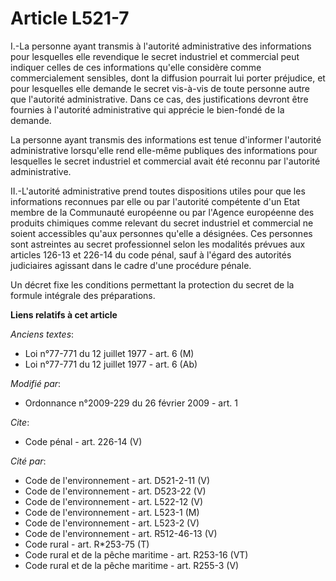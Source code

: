 # Article L521-7

I.-La personne ayant transmis à l'autorité administrative des informations pour lesquelles elle revendique le secret
industriel et commercial peut indiquer celles de ces informations qu'elle considère comme commercialement sensibles, dont la
diffusion pourrait lui porter préjudice, et pour lesquelles elle demande le secret vis-à-vis de toute personne autre que
l'autorité administrative. Dans ce cas, des justifications devront être fournies à l'autorité administrative qui apprécie le
bien-fondé de la demande. 

La personne ayant transmis des informations est tenue d'informer l'autorité administrative lorsqu'elle rend elle-même
publiques des informations pour lesquelles le secret industriel et commercial avait été reconnu par l'autorité
administrative. 

II.-L'autorité administrative prend toutes dispositions utiles pour que les informations reconnues par elle ou par l'autorité
compétente d'un Etat membre de la Communauté européenne ou par l'Agence européenne des produits chimiques comme relevant du
secret industriel et commercial ne soient accessibles qu'aux personnes qu'elle a désignées. Ces personnes sont astreintes au
secret professionnel selon les modalités prévues aux articles 126-13 et 226-14 du code pénal, sauf à l'égard des autorités
judiciaires agissant dans le cadre d'une procédure pénale. 

Un décret fixe les conditions permettant la protection du secret de la formule intégrale des préparations.

**Liens relatifs à cet article**

_Anciens textes_:

  - Loi n°77-771 du 12 juillet 1977 - art. 6 (M)
  - Loi n°77-771 du 12 juillet 1977 - art. 6 (Ab)

_Modifié par_:

  - Ordonnance n°2009-229 du 26 février 2009 - art. 1

_Cite_:

  - Code pénal - art. 226-14 (V)

_Cité par_:

  - Code de l'environnement - art. D521-2-11 (V)
  - Code de l'environnement - art. D523-22 (V)
  - Code de l'environnement - art. L522-12 (V)
  - Code de l'environnement - art. L523-1 (M)
  - Code de l'environnement - art. L523-2 (V)
  - Code de l'environnement - art. R512-46-13 (V)
  - Code rural - art. R*253-75 (T)
  - Code rural et de la pêche maritime - art. R253-16 (VT)
  - Code rural et de la pêche maritime - art. R255-3 (V)
